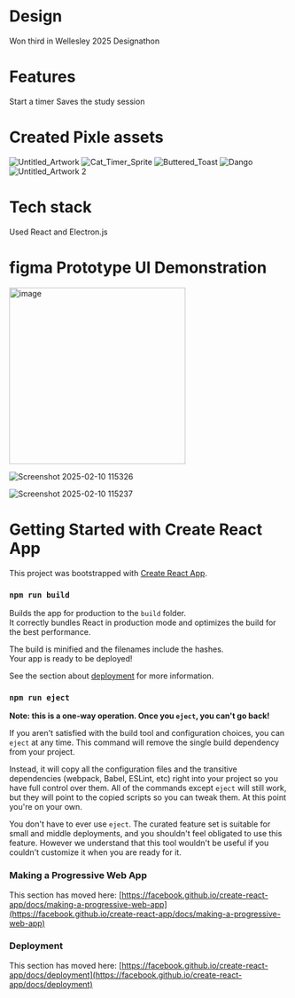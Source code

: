# Design
Won third in Wellesley 2025 Designathon
# Features
Start a timer
Saves the study session


# Created Pixle assets 
![Untitled_Artwork](https://github.com/user-attachments/assets/9c4ca3ea-a241-43ab-90ac-5e45d0834a82)
![Cat_Timer_Sprite](https://github.com/user-attachments/assets/2eb40041-195b-4101-83e4-d76c13bc44ea)
![Buttered_Toast](https://github.com/user-attachments/assets/007c7d48-97a9-4fcf-9855-54c6db23b9c6)
![Dango](https://github.com/user-attachments/assets/c8c8d5a2-b611-4fbe-83fe-73c043547ebe)
![Untitled_Artwork 2](https://github.com/user-attachments/assets/03e39344-3004-4afa-b5b9-c49541691f38)

# Tech stack

Used React and Electron.js

# figma Prototype UI Demonstration
<img width="318" alt="image" src="https://github.com/user-attachments/assets/11d2319b-5284-4496-adfb-1e8b2f8470cd" />

![Screenshot 2025-02-10 115326](https://github.com/user-attachments/assets/086ea829-72c6-4f3c-b7f9-266663983eb9)

![Screenshot 2025-02-10 115237](https://github.com/user-attachments/assets/9944c154-d9c7-415d-9bf7-469c87b14297)

# Getting Started with Create React App

This project was bootstrapped with [Create React App](https://github.com/facebook/create-react-app).





### `npm run build`

Builds the app for production to the `build` folder.\
It correctly bundles React in production mode and optimizes the build for the best performance.

The build is minified and the filenames include the hashes.\
Your app is ready to be deployed!

See the section about [deployment](https://facebook.github.io/create-react-app/docs/deployment) for more information.

### `npm run eject`

**Note: this is a one-way operation. Once you `eject`, you can't go back!**

If you aren't satisfied with the build tool and configuration choices, you can `eject` at any time. This command will remove the single build dependency from your project.

Instead, it will copy all the configuration files and the transitive dependencies (webpack, Babel, ESLint, etc) right into your project so you have full control over them. All of the commands except `eject` will still work, but they will point to the copied scripts so you can tweak them. At this point you're on your own.

You don't have to ever use `eject`. The curated feature set is suitable for small and middle deployments, and you shouldn't feel obligated to use this feature. However we understand that this tool wouldn't be useful if you couldn't customize it when you are ready for it.

### Making a Progressive Web App

This section has moved here: [https://facebook.github.io/create-react-app/docs/making-a-progressive-web-app](https://facebook.github.io/create-react-app/docs/making-a-progressive-web-app)

### Deployment

This section has moved here: [https://facebook.github.io/create-react-app/docs/deployment](https://facebook.github.io/create-react-app/docs/deployment)
